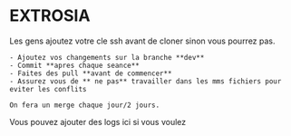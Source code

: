 # EXTROSIA


Les gens ajoutez votre cle ssh avant de cloner sinon vous pourrez pas.
    
    - Ajoutez vos changements sur la branche **dev**
    - Commit **apres chaque seance**
    - Faites des pull **avant de commencer**
    - Assurez vous de ** ne pas** travailler dans les mms fichiers pour eviter les conflits

    On fera un merge chaque jour/2 jours.


Vous pouvez ajouter des logs ici si vous voulez
